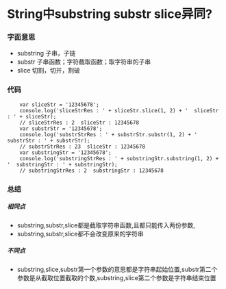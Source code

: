 # String中substring  substr  slice异同?
### 字面意思
- substring 子串，子链
- substr 子串函数；字符截取函数；取字符串的子串
- slice 切割，切开，割破
### 代码
```
    var sliceStr = '12345678';
    console.log('sliceStrRes : ' + sliceStr.slice(1, 2) + '  sliceStr : ' + sliceStr);
    // sliceStrRes : 2  sliceStr : 12345678
    var substrStr = '12345678';
    console.log('substrStrRes : ' + substrStr.substr(1, 2) + '  substrStr : ' + substrStr);
    // substrStrRes : 23  sliceStr : 12345678
    var substringStr = '12345678';
    console.log('substringStrRes : ' + substringStr.substring(1, 2) + '  substringStr : ' + substringStr);
    // substringStrRes : 2  substringStr : 12345678
```
### 总结
##### 相同点
- substring,substr,slice都是截取字符串函数,且都只能传入两份参数,
- substring,substr,slice都不会改变原来的字符串
##### 不同点
- substring,slice,substr第一个参数的意思都是字符串起始位置,substr第二个参数是从截取位置截取的个数,substring,slice第二个参数是字符串结束位置